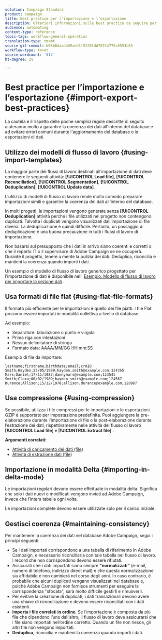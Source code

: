 ```yaml
---
solution: Campaign Standard
product: campaign
title: Best practice per l’importazione e l’esportazione
description: Ulteriori informazioni sulle best practice da seguire per l’importazione o l’esportazione di dati.
audience: automating
content-type: reference
topic-tags: workflow-general-operation
translation-type: tm+mt
source-git-commit: b05b8daad449aeb1f5226fdd76744776c6553b63
workflow-type: tm+mt
source-wordcount: '512'
ht-degree: 2%

---
```



# Best practice per l’importazione e l’esportazione {#import-export-best-practices}

La cautela e il rispetto delle poche semplici regole descritte di seguito aiuteranno molto a garantire la coerenza dei dati all&#39;interno del database e ad evitare errori comuni durante l&#39;aggiornamento del database o le esportazioni di dati.

## Utilizzo dei modelli di flusso di lavoro {#using-import-templates}

La maggior parte dei flussi di lavoro destinati all’importazione di dati deve contenere le seguenti attività: **[!UICONTROL Load file]**, **[!UICONTROL Reconciliation]**, **[!UICONTROL Segmentation]**, **[!UICONTROL Deduplication]**, **[!UICONTROL Update data]**.

L’utilizzo di modelli di flusso di lavoro rende molto comodo preparare importazioni simili e garantire la coerenza dei dati all’interno del database.

In molti progetti, le importazioni vengono generate senza **[!UICONTROL Deduplication]** attività perché i file utilizzati nel progetto non contengono duplicati. Talvolta i duplicati vengono visualizzati dall’importazione di file diversi. La deduplicazione è quindi difficile. Pertanto, un passaggio di deduplicazione è una buona precauzione in tutti i flussi di lavoro di importazione.

Non basarsi sul presupposto che i dati in arrivo siano coerenti e corretti o che il reparto IT o il supervisore di Adobe Campaign se ne occuperà. Durante il progetto, tenere a mente la pulizia dei dati. Deduplica, riconcilia e mantieni la coerenza quando importi i dati.

Un esempio di modello di flusso di lavoro generico progettato per l’importazione di dati è disponibile nell’ [Esempio: Modello di flusso di lavoro per importare la sezione dati](../../platform/using/creating-import-export-templates.md) .

## Usa formati di file flat {#using-flat-file-formats}

Il formato più efficiente per le importazioni è quello dei file piatti. I file Flat possono essere importati in modalità collettiva a livello di database.

Ad esempio:

* Separatore: tabulazione o punto e virgola
* Prima riga con intestazioni
* Nessun delimitatore di stringa
* Formato data: AAAA/MM/GG HH:mm:SS

Esempio di file da importare:

```
lastname;firstname;birthdate;email;crmID
Smith;Hayden;23/05/1989;hayden.smith@example.com;124365
Mars;Daniel;17/11/1987;dannymars@example.com;123545
Smith;Clara;08/02/1989;hayden.smith@example.com;124567
Durance;Allison;15/12/1978;allison.durance@example.com;120987
```

## Usa compressione {#using-compression}

Se possibile, utilizza i file compressi per le importazioni e le esportazioni. GZIP è supportato per impostazione predefinita. Puoi aggiungere la pre-elaborazione durante l’importazione di file o la post-elaborazione durante l’estrazione dei dati, rispettivamente nelle attività del flusso di lavoro **[!UICONTROL Load file]** e **[!UICONTROL Extract file]** .

**Argomenti correlati:**

* [Attività di caricamento dei dati (file)](../../workflow/using/data-loading--file-.md)
* [Attività di estrazione dati (file)](../../workflow/using/extraction--file-.md)

## Importazione in modalità Delta {#importing-in-delta-mode}

Le importazioni regolari devono essere effettuate in modalità delta. Significa che solo i dati nuovi o modificati vengono inviati ad Adobe Campaign, invece che l’intera tabella ogni volta.

Le importazioni complete devono essere utilizzate solo per il carico iniziale.

## Gestisci coerenza {#maintaining-consistency}

Per mantenere la coerenza dei dati nel database Adobe Campaign, segui i principi seguenti:

* Se i dati importati corrispondono a una tabella di riferimento in Adobe Campaign, è necessario riconciliarla con tale tabella nel flusso di lavoro. I record che non corrispondono devono essere rifiutati.
* Assicurati che i dati importati siano sempre **&quot;normalizzati&quot;** (e-mail, numero di telefono, indirizzo direct mail) e che questa normalizzazione sia affidabile e non cambierà nel corso degli anni. In caso contrario, è probabile che alcuni duplicati vengano visualizzati nel database e, poiché Adobe Campaign non fornisce strumenti per eseguire la corrispondenza &quot;sfocata&quot;, sarà molto difficile gestirli e rimuoverli.
* Per evitare la creazione di duplicati, i dati transazionali devono avere una chiave di riconciliazione e devono essere riconciliati con i dati esistenti.
* **Importa i file correlati in ordine**. Se l’importazione è composta da più file che dipendono l’uno dall’altro, il flusso di lavoro deve assicurarsi che i file siano importati nell’ordine corretto. Quando un file non riesce, gli altri file non vengono importati.
* **Deduplica**, riconcilia e mantieni la coerenza quando importi i dati.
